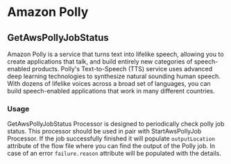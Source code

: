 <!--
  Licensed to the Apache Software Foundation (ASF) under one or more
  contributor license agreements.  See the NOTICE file distributed with
  this work for additional information regarding copyright ownership.
  The ASF licenses this file to You under the Apache License, Version 2.0
  (the "License"); you may not use this file except in compliance with
  the License.  You may obtain a copy of the License at
      http://www.apache.org/licenses/LICENSE-2.0
  Unless required by applicable law or agreed to in writing, software
  distributed under the License is distributed on an "AS IS" BASIS,
  WITHOUT WARRANTIES OR CONDITIONS OF ANY KIND, either express or implied.
  See the License for the specific language governing permissions and
  limitations under the License.
-->

# Amazon Polly

## GetAwsPollyJobStatus

Amazon Polly is a service that turns text into lifelike speech, allowing you to create applications that talk, and build
entirely new categories of speech-enabled products. Polly's Text-to-Speech (TTS) service uses advanced deep learning
technologies to synthesize natural sounding human speech. With dozens of lifelike voices across a broad set of
languages, you can build speech-enabled applications that work in many different countries.

### Usage

GetAwsPollyJobStatus Processor is designed to periodically check polly job status. This processor should be used in pair
with StartAwsPollyJob Processor. If the job successfully finished it will populate `outputLocation` attribute of the
flow file where you can find the output of the Polly job. In case of an error `failure.reason` attribute will be
populated with the details.